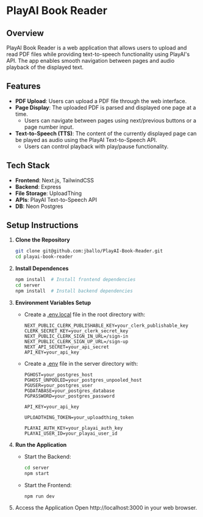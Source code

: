 # PlayAI Book Reader

## Overview
PlayAI Book Reader is a web application that allows users to upload and read PDF files while providing text-to-speech functionality using PlayAI's API. The app enables smooth navigation between pages and audio playback of the displayed text.

## Features
- **PDF Upload**: Users can upload a PDF file through the web interface.
- **Page Display**: The uploaded PDF is parsed and displayed one page at a time.
  - Users can navigate between pages using next/previous buttons or a page number input.
- **Text-to-Speech (TTS)**: The content of the currently displayed page can be played as audio using the PlayAI Text-to-Speech API.
  - Users can control playback with play/pause functionality.

## Tech Stack
- **Frontend**: Next.js, TailwindCSS
- **Backend**: Express
- **File Storage**: UploadThing
- **APIs**: PlayAI Text-to-Speech API
- **DB**: Neon Postgres

## Setup Instructions
1. **Clone the Repository**
    ```sh
    git clone git@github.com:jballo/PlayAI-Book-Reader.git
    cd playai-book-reader
    ```
2. **Install Dependences**
    ```sh
    npm install  # Install frontend dependencies
    cd server
    npm install  # Install backend dependencies
    ```

3. **Environment Variables Setup**
    - Create a [.env.local](http://_vscodecontentref_/1) file in the root directory with:
      ```
      NEXT_PUBLIC_CLERK_PUBLISHABLE_KEY=your_clerk_publishable_key
      CLERK_SECRET_KEY=your_clerk_secret_key
      NEXT_PUBLIC_CLERK_SIGN_IN_URL=/sign-in
      NEXT_PUBLIC_CLERK_SIGN_UP_URL=/sign-up
      NEXT_API_SECRET=your_api_secret
      API_KEY=your_api_key
      ```

    - Create a [.env](http://_vscodecontentref_/2) file in the server directory with:
      ```
      PGHOST=your_postgres_host
      PGHOST_UNPOOLED=your_postgres_unpooled_host
      PGUSER=your_postgres_user
      PGDATABASE=your_postgres_database
      PGPASSWORD=your_postgres_password
      
      API_KEY=your_api_key
      
      UPLOADTHING_TOKEN=your_uploadthing_token
      
      PLAYAI_AUTH_KEY=your_playai_auth_key
      PLAYAI_USER_ID=your_playai_user_id
      ```

4. **Run the Application**
    - Start the Backend:
        ```sh
        cd server
        npm start
        ```
    - Start the Frontend:
        ```sh
        npm run dev
        ```

5. Access the Application Open http://localhost:3000 in your web browser.